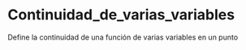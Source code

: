 # Continuidad_de_varias_variables
Define la continuidad de una función de varias variables en un punto 
